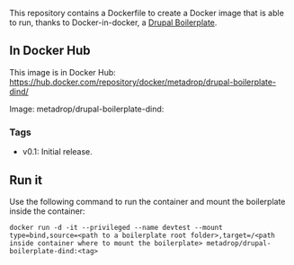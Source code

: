 This repository contains a Dockerfile to create a Docker image that is able to run, thanks to Docker-in-docker, a [Drupal Boilerplate](https://github.com/Metadrop/drupal-boilerplate).

## In Docker Hub

This image is in Docker Hub: https://hub.docker.com/repository/docker/metadrop/drupal-boilerplate-dind/

Image: metadrop/drupal-boilerplate-dind:<tag>

### Tags
 - v0.1: Initial release.

## Run it

Use the following command to run the container and mount the boilerplate inside the container:

```docker run -d -it --privileged --name devtest --mount type=bind,source=<path to a boilerplate root folder>,target=/<path inside container where to mount the boilerplate> metadrop/drupal-boilerplate-dind:<tag>```
